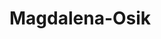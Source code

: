 # Magdalena-Osik
<!DOCTYPE html>
<html lang="pl">
<head>
    <meta charset="utf-8">
        <meta name="viewport" content="width=device-width, initial-scale=1.0"> 
        <title> My second wedsite</title>
        <link rel="stylesheet" href="style.css">
        <link href="https://fonts.googleapis.com/css2?family=Lato:ital,wght@0,700;1,300&display=swap" rel="stylesheet">
        <link rel="stylesheet" href="https://cdnjs.cloudflare.com/ajax/libs/font-awesome/5.9.0/css/all.min.css">
    </head>
